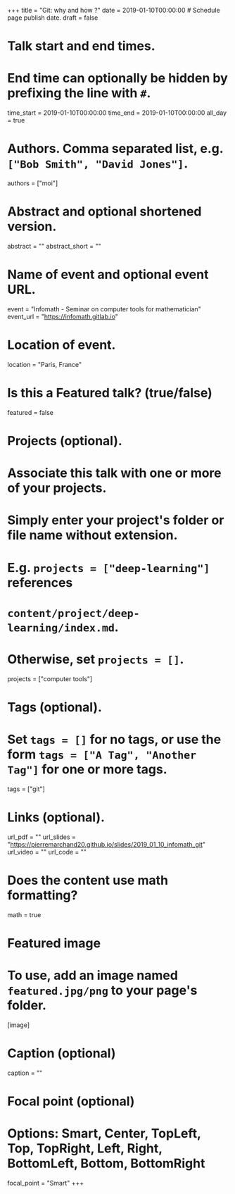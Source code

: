 +++
title = "Git: why and how ?"
date = 2019-01-10T00:00:00  # Schedule page publish date.
draft = false

# Talk start and end times.
#   End time can optionally be hidden by prefixing the line with `#`.
time_start = 2019-01-10T00:00:00
time_end = 2019-01-10T00:00:00
all_day = true

# Authors. Comma separated list, e.g. `["Bob Smith", "David Jones"]`.
authors = ["moi"]

# Abstract and optional shortened version.
abstract = ""
abstract_short = ""

# Name of event and optional event URL.
event = "Infomath - Seminar on computer tools for mathematician"
event_url = "https://infomath.gitlab.io"

# Location of event.
location = "Paris, France"

# Is this a Featured talk? (true/false)
featured = false

# Projects (optional).
#   Associate this talk with one or more of your projects.
#   Simply enter your project's folder or file name without extension.
#   E.g. `projects = ["deep-learning"]` references 
#   `content/project/deep-learning/index.md`.
#   Otherwise, set `projects = []`.
projects = ["computer tools"]

# Tags (optional).
#   Set `tags = []` for no tags, or use the form `tags = ["A Tag", "Another Tag"]` for one or more tags.
tags = ["git"]

# Links (optional).
url_pdf = ""
url_slides = "https://pierremarchand20.github.io/slides/2019_01_10_infomath_git"
url_video = ""
url_code = ""

# Does the content use math formatting?
math = true

# Featured image
# To use, add an image named `featured.jpg/png` to your page's folder. 
[image]
  # Caption (optional)
  caption = ""

  # Focal point (optional)
  # Options: Smart, Center, TopLeft, Top, TopRight, Left, Right, BottomLeft, Bottom, BottomRight
  focal_point = "Smart"
+++
